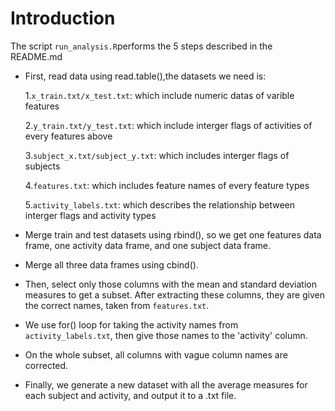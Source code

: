 # Introduction

The script `run_analysis.R`performs the 5 steps described in the README.md

* First, read data using read.table(),the datasets we need is:

	1.`x_train.txt/x_test.txt`: which include numeric datas of varible features
	
	2.`y_train.txt/y_test.txt`: which include interger flags of activities of every features above
	
	3.`subject_x.txt/subject_y.txt`: which includes interger flags of subjects
	
	4.`features.txt`: which includes feature names of every feature types
	
	5.`activity_labels.txt`: which describes the relationship between interger flags and activity types
	
* Merge train and test datasets using rbind(), so we get one features data frame, one activity data frame, and one subject data frame.
* Merge all three data frames using cbind().
* Then, select only those columns with the mean and standard deviation measures to get a subset. After extracting these columns, they are given the correct names, taken from `features.txt`.
* We use for() loop for taking the activity names from `activity_labels.txt`, then give those names to the 'activity' column.
* On the whole subset, all columns with vague column names are corrected.
* Finally, we generate a new dataset with all the average measures for each subject and activity, and output it to a .txt file.
